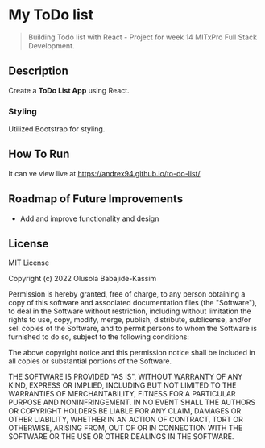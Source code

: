 # My ToDo list

> Building Todo list with React - Project for week 14 MITxPro Full Stack Development.

## Description

Create a **ToDo List App** using React.

### Styling

Utilized Bootstrap for styling.

## How To Run

It can ve view live at https://andrex94.github.io/to-do-list/

## Roadmap of Future Improvements

- Add and improve functionality and design

## License

MIT License

Copyright (c) 2022 Olusola Babajide-Kassim

Permission is hereby granted, free of charge, to any person obtaining a copy
of this software and associated documentation files (the "Software"), to deal
in the Software without restriction, including without limitation the rights
to use, copy, modify, merge, publish, distribute, sublicense, and/or sell
copies of the Software, and to permit persons to whom the Software is
furnished to do so, subject to the following conditions:

The above copyright notice and this permission notice shall be included in all
copies or substantial portions of the Software.

THE SOFTWARE IS PROVIDED "AS IS", WITHOUT WARRANTY OF ANY KIND, EXPRESS OR
IMPLIED, INCLUDING BUT NOT LIMITED TO THE WARRANTIES OF MERCHANTABILITY,
FITNESS FOR A PARTICULAR PURPOSE AND NONINFRINGEMENT. IN NO EVENT SHALL THE
AUTHORS OR COPYRIGHT HOLDERS BE LIABLE FOR ANY CLAIM, DAMAGES OR OTHER
LIABILITY, WHETHER IN AN ACTION OF CONTRACT, TORT OR OTHERWISE, ARISING FROM,
OUT OF OR IN CONNECTION WITH THE SOFTWARE OR THE USE OR OTHER DEALINGS IN THE
SOFTWARE.
